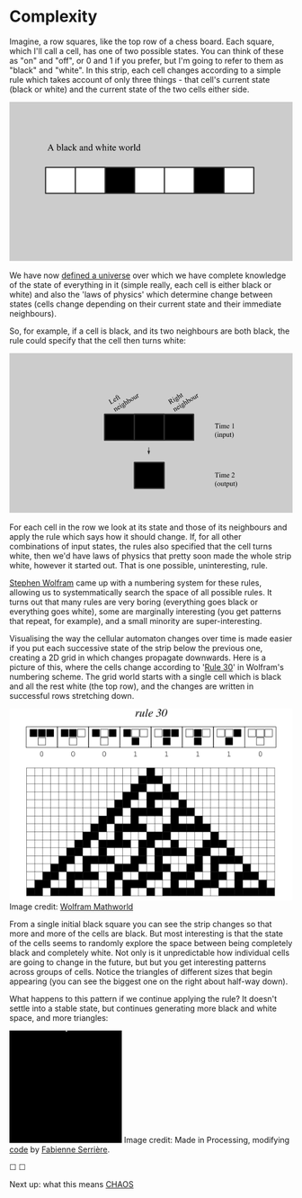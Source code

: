 # Complexity

Imagine, a row squares, like the top row of a chess board. Each square, which I'll call a cell, has one of two possible states. You can think of these as "on" and "off", or 0 and 1 if you prefer, but I'm going to refer to them as "black" and "white". In this strip, each cell changes according to a simple rule which takes account of only three things - that cell's current state (black or white) and the current state of the two cells either side.

![](assets/CAworld.png)

We have now [defined a universe](http://en.wikipedia.org/wiki/Cellular_automaton) over which we have complete knowledge of the state of everything in it (simple really, each cell is either black or white) and also the 'laws of physics' which determine change between states (cells change depending on their current state and their immediate neighbours).

So, for example, if a cell is black, and its two neighbours are both black, the rule could specify that the cell then turns white:

![](assets/CArule.png)

For each cell in the row we look at its state and those of its neighbours and apply the rule which says how it should change. If, for all other combinations of input states, the rules also specified that the cell turns white, then we'd have laws of physics that pretty soon made the whole strip white, however it started out. That is one possible, uninteresting, rule.

[Stephen Wolfram](http://vserver1.cscs.lsa.umich.edu/~crshalizi/reviews/wolfram/) came up with a numbering system for these rules, allowing us to systemmatically search the space of all possible rules. It turns out that many rules are very boring (everything goes black or everything goes white), some are marginally interesting (you get patterns that repeat, for example), and a small minority are super-interesting. 

Visualising the way the cellular automaton changes over time is made easier if you put each successive state of the strip below the previous one, creating a 2D grid in which changes propagate downwards. Here is a picture of this, where the cells change according to '[Rule 30](http://en.wikipedia.org/wiki/Rule_30)' in Wolfram's numbering scheme. The grid world starts with a single cell which is black and all the rest white (the top row), and the changes are written in successful rows stretching down.

![](assets/ElementaryCARule030_1000.gif) 
Image credit: [Wolfram Mathworld](http://mathworld.wolfram.com/Rule30.html)

From a single initial black square you can see the strip changes so that more and more of the cells are black. But most interesting is that the state of the cells seems to randomly explore the space between being completely black and completely white. Not only is it unpredictable how individual cells are going to change in the future, but but you get interesting patterns across groups of cells. Notice the triangles of different sizes that begin appearing (you can see the biggest one on the right about half-way down).

What happens to this pattern if we continue applying the rule? It doesn't settle into a stable state, but continues generating more black and white space, and more triangles:

![](assets/rule30_1.gif) 
Image credit: Made in Processing, modifying [code](https://pastebin.com/vyQ0fkxj-) by [Fabienne Serrière](https://twitter.com/fbz).

&#9744; &#9744;

Next up: what this means [CHAOS](https://twitter.com/intent/tweet?text=@ChoiceEngine%20CHAOS)

